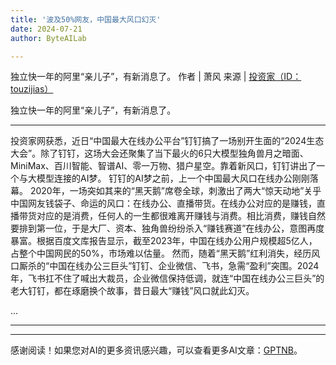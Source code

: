 ```yaml
---
title: '波及50%网友，中国最大风口幻灭'
date: 2024-07-21
author: ByteAILab

---
```


独立快一年的阿里“亲儿子”，有新消息了。
作者 | 萧风
来源 | [投资家（ID：touzijias）](https://mp.weixin.qq.com/s/YEz-vaI8kkYK7LcXNRVsuw)

独立快一年的阿里“亲儿子”，有新消息了。

---
投资家网获悉，近日“中国最大在线办公平台”钉钉搞了一场别开生面的“2024生态大会”。除了钉钉，这场大会还聚集了当下最火的6只大模型独角兽月之暗面、MiniMax、百川智能、智谱AI、零一万物、猎户星空。靠着新风口，钉钉讲出了一个与大模型连接的AI梦。
钉钉的AI梦之前，上一个中国最大风口在线办公刚刚落幕。
2020年，一场突如其来的“黑天鹅”席卷全球，刺激出了两大“惊天动地”关乎中国网友钱袋子、命运的风口：在线办公、直播带货。在线办公对应的是赚钱，直播带货对应的是消费，任何人的一生都很难离开赚钱与消费。相比消费，赚钱自然要排到第一位，于是大厂、资本、独角兽纷纷杀入“赚钱赛道”在线办公，意图再度暴富。根据百度文库报告显示，截至2023年，中国在线办公用户规模超5亿人，占整个中国网民的50%，市场难以估量。
然而，随着“黑天鹅”红利消失，经历风口厮杀的“中国在线办公三巨头”钉钉、企业微信、飞书，急需“盈利”突围。2024年，飞书扛不住了喊出大裁员，企业微信保持低调，就连“中国在线办公三巨头”的老大钉钉，都在琢磨换个故事，昔日最大“赚钱”风口就此幻灭。

...

---
---
感谢阅读！如果您对AI的更多资讯感兴趣，可以查看更多AI文章：[GPTNB](https://gptnb.com)。